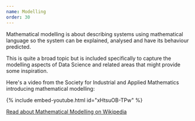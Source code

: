 ```yaml
---
name: Modelling
order: 30
---
```


Mathematical modelling is about describing systems using mathematical language so the system can be explained, analysed and have its behaviour predicted.

This is quite a broad topic but is included specifically to capture the modelling aspects of Data Science and related areas that might provide some inspiration.

<!--more-->

Here's a video from the Society for Industrial and Applied Mathematics introducing mathematical modelling:

{% include embed-youtube.html id="xHtsuOB-TPw" %}

<a class="btn btn-dark mt-4" href="https://en.wikipedia.org/wiki/Mathematical_model">Read about Mathematical Modelling on Wikipedia</a>